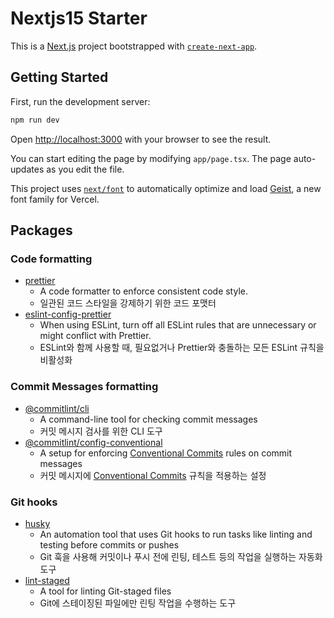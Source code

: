 # Nextjs15 Starter

This is a [Next.js](https://nextjs.org) project bootstrapped with [`create-next-app`](https://nextjs.org/docs/app/api-reference/cli/create-next-app).

## Getting Started

First, run the development server:

```bash
npm run dev
```

Open [http://localhost:3000](http://localhost:3000) with your browser to see the result.

You can start editing the page by modifying `app/page.tsx`. The page auto-updates as you edit the file.

This project uses [`next/font`](https://nextjs.org/docs/app/building-your-application/optimizing/fonts) to automatically optimize and load [Geist](https://vercel.com/font), a new font family for Vercel.

## Packages

### Code formatting

- [prettier](https://prettier.io/)
  - A code formatter to enforce consistent code style.
  - 일관된 코드 스타일을 강제하기 위한 코드 포맷터
- [eslint-config-prettier](https://github.com/prettier/eslint-config-prettier)
  - When using ESLint, turn off all ESLint rules that are unnecessary or might conflict with Prettier.
  - ESLint와 함께 사용할 때, 필요없거나 Prettier와 충돌하는 모든 ESLint 규칙을 비활성화

### Commit Messages formatting

- [@commitlint/cli](https://github.com/conventional-changelog/commitlint/tree/master/@commitlint/cli)
  - A command-line tool for checking commit messages
  - 커밋 메시지 검사를 위한 CLI 도구
- [@commitlint/config-conventional](https://github.com/conventional-changelog/commitlint/tree/master/@commitlint/config-conventional)
  - A setup for enforcing [Conventional Commits](https://www.conventionalcommits.org/) rules on commit messages
  - 커밋 메시지에 [Conventional Commits](https://www.conventionalcommits.org/) 규칙을 적용하는 설정

### Git hooks

- [husky](https://typicode.github.io/husky/)
  - An automation tool that uses Git hooks to run tasks like linting and testing before commits or pushes
  - Git 훅을 사용해 커밋이나 푸시 전에 린팅, 테스트 등의 작업을 실행하는 자동화 도구
- [lint-staged](https://github.com/lint-staged/lint-staged)
  - A tool for linting Git-staged files
  - Git에 스테이징된 파일에만 린팅 작업을 수행하는 도구
